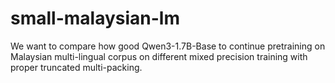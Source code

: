# small-malaysian-lm
We want to compare how good Qwen3-1.7B-Base to continue pretraining on Malaysian multi-lingual corpus on different mixed precision training with proper truncated multi-packing.
